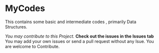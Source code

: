 # MyCodes
This contains some basic and intermediate codes , primarily Data Structures.

*You may contribute to this Project.* 
**Check out the issues in the Issues tab**
You may add your own issues or send a pull request without any Isue. You are welcome to Contribute.
